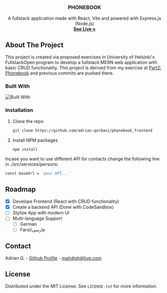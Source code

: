 <br />
<div align="center">

  <h3 align="center">PHONEBOOK</h3>

  <p align="center">
    A fullstack application made with React, Vite and powered with Express.js (Node.js)
    <br />
    <a href="https://sprightly-truffle-801879.netlify.app/"><strong>See Live »</strong></a>
    <br />
  </p>
</div>

## About The Project

This project is created via proposed exercises in University of Helsinki's FullstackOpen program to develop a fullstack MERN web application with basic CRUD functionality. This project is derived from my exercise at [Part2: Phonebook](https://github.com/adrian-qorbani/fullstackopen/tree/main/part2/phonebook) and previous commits are pushed there.

### Built With


![Built With](https://skillicons.dev/icons?i=javascript,react,nodejs,express,netlify,linux&perline=6)

### Installation


1. Clone the repo
   ```sh
   git clone https://github.com/adrian-qorbani/phonebook_frontend
   ```
3. Install NPM packages
   ```sh
   npm install
   ```

Incase you want to use different API for contacts change the following line in ./src/services/persons:


   ```sh
   const baseUrl = 'your API...'
   ```

## Roadmap

- [x] Develope Frontend (React with CRUD functionality)
- [x] Create a backend API (Done with CodeSandbox)
- [ ] Stylize App with modern UI
- [ ] Multi-language Support
    - [ ] German
    - [ ] Farsi/فارسی

## Contact

Adrian Q. - [Github Profile](https://github.com/adrian-qorbani) - mahdigh@live.com


## License

Distributed under the MIT License. See `LICENSE.txt` for more information.

